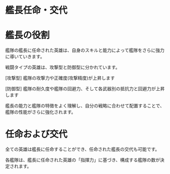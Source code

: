 # 艦長任命・交代

# 艦長の役割

艦隊の艦長に任命された英雄は、自身のスキルと能力によって艦隊をさらに強力に導いていきます。

戦闘タイプの英雄は、攻撃型と防御型に分かれています。

[攻撃型] 艦隊の攻撃力や正確度(攻撃精度)が上昇します

[防御型] 艦隊の耐久度や艦隊の回避力、そして各武器別の抵抗力と回避力が上昇します

艦長の能力と艦隊の特徴をよく理解し、自分の戦略に合わせて配置することで、艦隊の性能がさらに強化されます。

# 任命および交代
全ての英雄は艦長に任命することができ、任命された艦長の交代も可能です。

各艦隊は、艦長に任命された英雄の「指揮力」に基づき、構成する艦隊の数が決定されます。